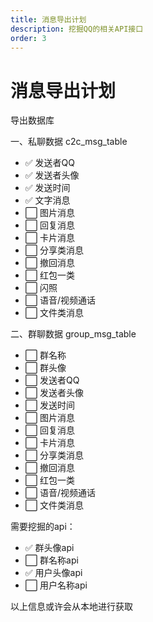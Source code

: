 ```yaml
---
title: 消息导出计划
description: 挖掘QQ的相关API接口
order: 3
---
```


# 消息导出计划

导出数据库

一、私聊数据 c2c_msg_table

*   ✅ 发送者QQ
*   ✅ 发送者头像
*   ✅ 发送时间
*   ✅ 文字消息
*   ⬜ 图片消息
*   ⬜ 回复消息
*   ⬜ 卡片消息
*   ⬜ 分享类消息
*   ⬜ 撤回消息
*   ⬜ 红包一类
*   ⬜ 闪照
*   ⬜ 语音/视频通话
*   ⬜ 文件类消息



二、群聊数据 group_msg_table
*   ⬜ 群名称
*   ⬜ 群头像
*   ⬜ 发送者QQ
*   ⬜ 发送者头像
*   ⬜ 发送时间
*   ⬜ 图片消息
*   ⬜ 回复消息
*   ⬜ 卡片消息
*   ⬜ 分享类消息
*   ⬜ 撤回消息
*   ⬜ 红包一类
*   ⬜ 语音/视频通话
*   ⬜ 文件类消息

需要挖掘的api：

*   ✅ 群头像api
*   ⬜  群名称api
*   ✅ 用户头像api
*   ⬜  用户名称api


以上信息或许会从本地进行获取
